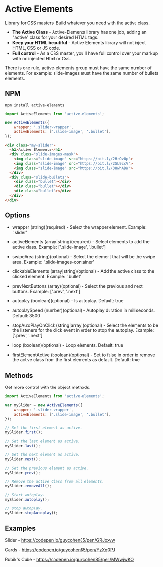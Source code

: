 # Active Elements
Library for CSS masters.
Build whatever you need with the active class.

- **The Active Class** - Active-Elements library has one job, adding an "active" class for your desired HTML tags.
- **Keep your HTML beautiful** - Active Elements library will not inject HTML, CSS or JS code.
- **Full control** - As a CSS master, you'll have full control over your markup with no injected Html or Css.

There is one rule, active-elements group must have the same number of elements.
For example: slide-images must have the same number of bullets elements.


## NPM

```
npm install active-elements
```

```javascript
import ActiveElements from 'active-elements';

new ActiveElements({
    wrapper: '.slider-wrapper', 
    activeElements: ['.slide-image', '.bullet'],
}); 

```

```html
<div class="my-slider">
  <h2>Active Elements</h2>
  <div class="slide-images-mask">
    <img class="slide-image" src="https://bit.ly/2HrOv0p">
    <img class="slide-image" src="https://bit.ly/2SL9ccV">
    <img class="slide-image" src="https://bit.ly/38whADW">
  </div>
  <div class="slide-bullets">
    <div class="bullet"></div>
    <div class="bullet"></div>
    <div class="bullet"></div>
  </div>
</div>
```

## Options
- wrapper
(string)(required) - Select the wrapper element.
Example: '.slider'
    
- activeElements
(array|string)(required) - Select elements to add the active class.
Example: ['.slide-image', '.bullet']
    
- swipeArea
(string)(optional) - Select the element that will be the swipe area.
Example: '.slide-images-container'

- clickableElements
(array|string)(optional) -  Add the active class to the clicked element.
Example: '.bullet'

- prevNextButtons
(array)(optional) - Select the previous and next buttons.
Example: ['.prev', '.next']

- autoplay
(boolean)(optional) - Is autoplay.
Default: true

- autoplaySpeed
(number)(optional) - Autoplay duration in milliseconds.
Default: 3500

- stopAutoPlayOnClick
(string|array)(optional) - Select the elements to be the listeners for the click event in order to stop the autoplay.
Example: ['.prev', '.next']

- loop
(boolean)(optional) - Loop elements.
Default: true

- firstElementActive
(boolean)(optional) - Set to false in order to remove the active class from the first elements as default.
Default: true

## Methods

Get more control with the object methods.

```javascript
import ActiveElements from 'active-elements';

var mySlider = new ActiveElements({
    wrapper: '.slider-wrapper', 
    activeElements: ['.slide-image', '.bullet'],
}); 

// Set the first element as active.
mySlider.first();

// Set the last element as active.
mySlider.last();

// Set the next element as active.
mySlider.next();

// Set the previous element as active.
mySlider.prev();

// Remove the active Class from all elements.
mySlider.removeAll();

// Start autoplay.
mySlider.autoplay();

// stop autoplay.
mySlider.stopAutoplay();

```

## Examples

Slider - https://codepen.io/guycohen85/pen/GRJoxvw

Cards - https://codepen.io/guycohen85/pen/YzXqOPJ

Rubik's Cube - https://codepen.io/guycohen85/pen/MWwjwKO


